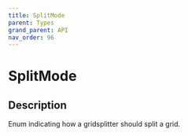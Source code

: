 ```yaml
---
title: SplitMode
parent: Types
grand_parent: API
nav_order: 96
---
```


# SplitMode

## Description

Enum indicating how a gridsplitter should split a grid.
